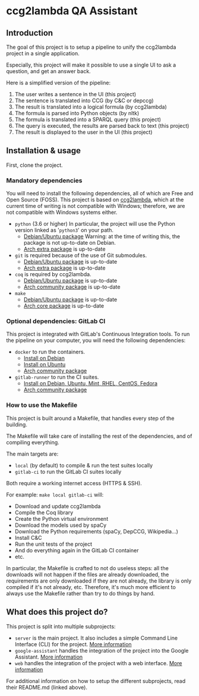 # ccg2lambda QA Assistant

## Introduction

The goal of this project is to setup a pipeline to unify the ccg2lambda project in a single application.

Especially, this project will make it possible to use a single UI to ask a question, and get an answer back.

Here is a simplified version of the pipeline:

 1. The user writes a sentence in the UI (this project)
 1. The sentence is translated into CCG (by C&C or depccg)
 1. The result is translated into a logical formula (by ccg2lambda)
 1. The formula is parsed into Python objects (by nltk)
 1. The formula is translated into a SPARQL query (this project)
 1. The query is executed, the results are parsed back to text (this project)
 1. The result is displayed to the user in the UI (this project)

## Installation & usage

First, clone the project.

### Mandatory dependencies

You will need to install the following dependencies, all of which are Free and Open Source (FOSS). This project is based on [ccg2lambda](https://github.com/mynlp/ccg2lambda), which at the current time of writing is not compatible with Windows; therefore, we are not compatible with Windows systems either.

 - `python` (3.6 or higher) In particular, the project will use the Python version linked as '`python3`' on your path.
   - [Debian/Ubuntu package](https://packages.debian.org/stable/python3) Warning: at the time of writing this, the package is not up-to-date on Debian.
   - [Arch extra package](https://www.archlinux.org/packages/extra/x86_64/python/) is up-to-date
 - `git` is required because of the use of Git submodules.
   - [Debian/Ubuntu package](https://packages.debian.org/stable/git) is up-to-date
   - [Arch extra package](https://www.archlinux.org/packages/extra/x86_64/git/) is up-to-date
 - `coq` is required by ccg2lambda.
   - [Debian/Ubuntu package](https://packages.debian.org/stable/coq) is up-to-date
   - [Arch community package](https://www.archlinux.org/packages/community/x86_64/coq/) is up-to-date
 - `make`
   - [Debian/Ubuntu package](https://packages.debian.org/stable/make) is up-to-date
   - [Arch core package](https://www.archlinux.org/packages/core/x86_64/make/) is up-to-date

### Optional dependencies: GitLab CI

This project is integrated with GitLab's Continuous Integration tools. To run the pipeline on your computer, you will need the following dependencies:

 - `docker` to run the containers.
   - [Install on Debian](https://docs.docker.com/install/linux/docker-ce/debian/#install-docker-ce)
   - [Install on Ubuntu](https://docs.docker.com/install/linux/docker-ce/ubuntu/#install-docker-ce)
   - [Arch community package](https://www.archlinux.org/packages/community/x86_64/docker/)
 - `gitlab-runner` to run the CI suites.
   - [Install on Debian, Ubuntu, Mint, RHEL, CentOS, Fedora](https://docs.gitlab.com/runner/install/linux-repository.html#installing-the-runner)
   - [Arch community package](https://www.archlinux.org/packages/community/x86_64/gitlab-runner/)

### How to use the Makefile

This project is built around a Makefile, that handles every step of the building.

The Makefile will take care of installing the rest of the dependencies, and of compiling everything.

The main targets are:

 - `local` (by default) to compile & run the test suites locally
 - `gitlab-ci` to run the GitLab CI suites locally

Both require a working internet access (HTTPS & SSH).

For example: `make local gitlab-ci` will:
 - Download and update ccg2lambda
 - Compile the Coq library
 - Create the Python virtual environment
 - Download the models used by spaCy
 - Download the Python requirements (spaCy, DepCCG, Wikipedia...)
 - Install C&C
 - Run the unit tests of the project
 - And do everything again in the GitLab CI container
 - etc.

In particular, the Makefile is crafted to not do useless steps: all the downloads will not happen if the files are already downloaded, the requirements are only downloaded if they are not already, the library is only compiled if it's not already, etc. Therefore, it's much more efficient to always use the Makefile rather than try to do things by hand.

## What does this project do?

This project is split into multiple subprojects:

 - `server` is the main project. It also includes a simple Command Line Interface (CLI) for the project. [More information](server/README.md)
 - `google-assistant` handles the integration of the project into the Google Assistant. [More information](google-assistant/README.md)
 - `web` handles the integration of the project with a web interface. [More information](web/README.md)

For additional information on how to setup the different subprojects, read their README.md (linked above).